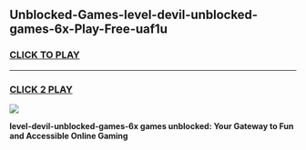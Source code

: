 
## Unblocked-Games-level-devil-unblocked-games-6x-Play-Free-uaf1u
<h3>
<a href="https://premium76.site?title=level-devil-unblocked-games-6x&ref=22A">CLICK TO PLAY</a></h3>
<hr>

<h3>
<a href="https://premium76.site?title=level-devil-unblocked-games-6x&ref=22A">CLICK 2 PLAY</a>
  
</h3>

<a href="https://premium76.site?title=level-devil-unblocked-games-6x&ref=22A"><img src="https://clearcache.store/games.png"></a>


**level-devil-unblocked-games-6x games unblocked: Your Gateway to Fun and Accessible Online Gaming**

